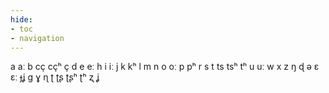 ```yaml
---
hide:
- toc
- navigation
---
```

a
aː
b
cç
cçʰ
ç
d
e
eː
h
i
iː
j
k
kʰ
l
m
n
o
oː
p
pʰ
r
s
t
ts
tsʰ
tʰ
u
uː
w
x
z
ŋ
ɖ
ə
ɛ
ɛː
ɟʝ
ɡ
ɣ
ɳ
ʈ
ʈʂ
ʈʂʰ
ʈʰ
ʐ
ʝ
